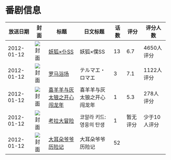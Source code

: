 # 番剧信息

|放送日期|封面|标题|日文标题|话数|评分|评分人数|
|---|---|---|---|---|---|---|
|2012-01-12|![封面](https://lain.bgm.tv/pic/cover/c/d9/7d/20582_6vGg9.jpg)|[妖狐×仆SS](https://bangumi.tv/subject/20582)|妖狐×僕SS|13|6.7|4650人评分|
|2012-01-12|![封面](https://lain.bgm.tv/pic/cover/c/5d/13/28687_6quq4.jpg)|[罗马浴场](https://bangumi.tv/subject/28687)|テルマエ・ロマエ|3|7.1|1122人评分|
|2012-01-12|![封面](https://lain.bgm.tv/pic/cover/c/bf/05/37164_V7Gf4.jpg)|[喜羊羊与灰太狼之开心闯龙年](https://bangumi.tv/subject/37164)|喜羊羊与灰太狼之开心闯龙年|1|5.3|278人评分|
|2012-01-12|![封面](https://lain.bgm.tv/pic/cover/c/1d/ff/130796_MZ5R3.jpg)|[考拉大冒险](https://bangumi.tv/subject/130796)|코알라 키드: 영웅의 탄생|1|暂无评分|少于10人评分|
|2012-01-12|![封面](https://lain.bgm.tv/pic/cover/c/5d/a5/538614_j9iac.jpg)|[大耳朵爷爷历险记](https://bangumi.tv/subject/538614)|大耳朵爷爷历险记|52|||
